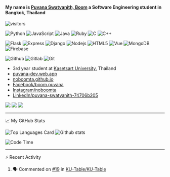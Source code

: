 #### My name is [Puvana Swatvanith, Boom](https://noboomta.github.io/) a Software Engineering student in Bangkok, Thailand 

![visitors](https://visitor-badge.glitch.me/badge?page_id=noboomta)  <br>

![Python](https://img.shields.io/badge/-Python-3776AB?style=flat&logo=Python&logoColor=white)
![JavaScript](https://img.shields.io/badge/-JavaScript-yellow?style=flat&logo=javascript&logoColor=black)
![Java](https://img.shields.io/badge/-java-007396?style=flat&logo=java&logoColor=red)
![Ruby](https://img.shields.io/badge/-Ruby-CC342D?style=flat&logo=Ruby&logoColor=white)
![C](https://img.shields.io/badge/-C-00599C?style=flat&logo=c%2B%2B&logoColor=white)
![C++](https://img.shields.io/badge/-C++-A8B9CC?style=flat&logo=C%2B%2B&logoColor=white)

<!-- ![React](https://img.shields.io/badge/-React-61DAFB?style=flat&logo=react&logoColor=white) -->
![Flask](https://img.shields.io/badge/-Flask-black?style=flat&logo=flask&logoColor=white)
![Express](https://img.shields.io/badge/-Express-yellow?style=flat&logo=express&logoColor=black)
![Django](https://img.shields.io/badge/-Django-092E20?style=flat&logo=Django&logoColor=white)
![Nodejs](https://img.shields.io/badge/-Node.js-339933?style=flat&logo=Node.js&logoColor=white)
![HTML5](https://img.shields.io/badge/-HTML5-E34F26?style=flat&logo=html5&logoColor=white)
![Vue](https://img.shields.io/badge/-Vue-4FC08D?style=flat&logo=vue.js&logoColor=white)
![MongoDB](https://img.shields.io/badge/-MongoDB-47A248?style=flat&logo=MongoDB&logoColor=white)
![Firebase](https://img.shields.io/badge/-Firebase-FFCA28?style=flat&logo=Firebase&logoColor=red)
<!-- ![CSS3](https://img.shields.io/badge/-CSS3-1572B6?style=flat&logo=css3&logoColor=white) -->

![Github](https://img.shields.io/badge/-Github-181717?style=flat&logo=GitHub&logoColor=white)
![Gitlab](https://img.shields.io/badge/-Gitlab-181717?style=flat&logo=GitLab&logoColor=red)
![Git](https://img.shields.io/badge/-Git-F05032?style=flat&logo=git&logoColor=white)

  * 3rd year student at [Kasetsart University](https://www.ku.ac.th/th), Thailand
  * [puvana-dev.web.app](https://puvana-dev.web.app/)
  * [noboomta.github.io](https://noboomta.github.io/)
  * [Facebook/boom.puvana](https://www.facebook.com/boom.puvana)
  * [Instagram/noboomta](https://www.instagram.com/noboomta/)
  * [LinkedIn/puvana-swatvanith-74706b205](https://www.linkedin.com/in/puvana-swatvanith-74706b205/)

<a target="_blank" href="mailto:puvana.jp36@gmail.com"><img src="https://img.shields.io/badge/-Gmail-D14836?style=for-the-badge&logo=Gmail&logoColor=white"></img></a>
<a target="_blank" href="https://www.linkedin.com/in/puvana-swatvanith-74706b205/"><img src="https://img.shields.io/badge/-LinkedIn-0077B5?style=for-the-badge&logo=Linkedin&logoColor=white"></img></a>
<a href="https://discord.gg/6VAdnpcUnr" alt="Discord" title="MANGO_Rb6_Team">
     <img src="https://img.shields.io/discord/421675016485077003?color=7289DA&logo=discord&logoColor=white&style=for-the-badge"></img>
</a>
 
<hr>
 
📈 My GitHub Stats
  
  ![Top Languages Card](https://github-readme-stats.vercel.app/api/top-langs/?username=noboomta&layout=compact&theme=tokyonight&langs_count=10&hide=CMake,Makefile)
  ![Github stats](https://github-readme-stats.vercel.app/api?username=noboomta&theme=tokyonight&show_icons=true&count_private=true&) 
<!--   [![GitHub Streak](http://github-readme-streak-stats.herokuapp.com?user=noboomta&theme=dark)](https://git.io/streak-stats) -->
![Code Time](https://img.shields.io/endpoint?style=flat&url=https://codetime-api.datreks.com/badge/864?logoColor=white%26project=%26recentMS=1296000000%26showProject=false) 
  
<hr>

⚡ Recent Activity

<!--START_SECTION:activity-->
1. 🗣 Commented on [#19](https://github.com/KU-Table/KU-Table/issues/19) in [KU-Table/KU-Table](https://github.com/KU-Table/KU-Table)
<!--END_SECTION:activity-->
